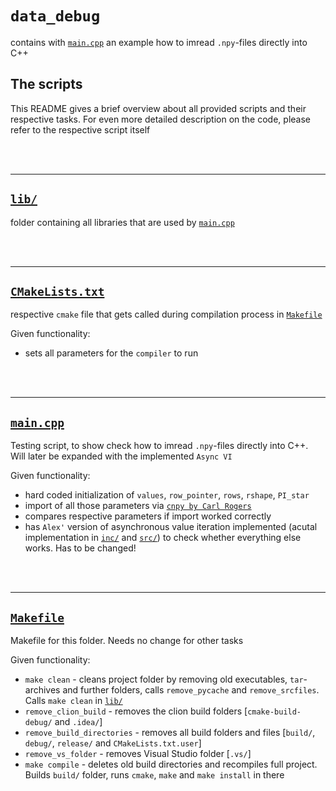 # `data_debug`

contains with <a href="main.cpp" target="_blank">`main.cpp`</a> an example how to imread `.npy`-files directly into C++

## The scripts

This README gives a brief overview about all provided scripts and their respective tasks. For even more detailed description on the code, please refer to the respective script itself

<br/><br/>

-------

## <a href='lib/' target='_blank'>`lib/`</a>

folder containing all libraries that are used by <a href="main.cpp" target="_blank">`main.cpp`</a>

<br/><br/>

-------

## <a href='CMakeLists.txt' target='_blank'>`CMakeLists.txt`</a>

respective `cmake` file that gets called during compilation process in <a href='Makefile' target='_blank'>`Makefile`</a>

Given functionality:
- sets all parameters for the `compiler` to run

<br/><br/>

-------

## <a href='main.cpp' target='_blank'>`main.cpp`</a>

Testing script, to show check how to imread `.npy`-files directly into C++. Will later be expanded with the implemented `Async VI`

Given functionality:
- hard coded initialization of `values`, `row_pointer`, `rows`, `rshape`, `PI_star`
- import of all those parameters via <a href="https://github.com/rogersce/cnpy" target="_blank">`cnpy by Carl Rogers`</a>
- compares respective parameters if import worked correctly
- has `Alex'` version of asynchronous value iteration implemented (acutal implementation in <a href="lib/inc/Async_VI.h" target="_blank">`inc/`</a> and <a href="lib/src/Async_VI.cpp" target="_blank">`src/`</a>) to check whether everything else works. Has to be changed!

<br/><br/>

-------

## <a href='Makefile' target='_blank'>`Makefile`</a>

Makefile for this folder. Needs no change for other tasks

Given functionality:
- `make clean` - cleans project folder by removing old executables, `tar`-archives and further folders, calls `remove_pycache` and `remove_srcfiles`. Calls `make clean` in <a href='lib/' target='_blank'>`lib/`</a>
- `remove_clion_build` - removes the clion build folders [`cmake-build-debug/` and `.idea/`]
- `remove_build_directories` - removes all build folders and files [`build/`, `debug/`, `release/` and `CMakeLists.txt.user`]
- `remove_vs_folder` - removes Visual Studio folder [`.vs/`]
- `make compile` - deletes old build directories and recompiles full project. Builds `build/` folder, runs `cmake`, `make` and `make install` in there